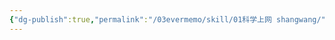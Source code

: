 ```yaml
---
{"dg-publish":true,"permalink":"/03evermemo/skill/01科学上网 shangwang/","dgPassFrontmatter":true,"noteIcon":"","created":"","updated":""}
---
```





